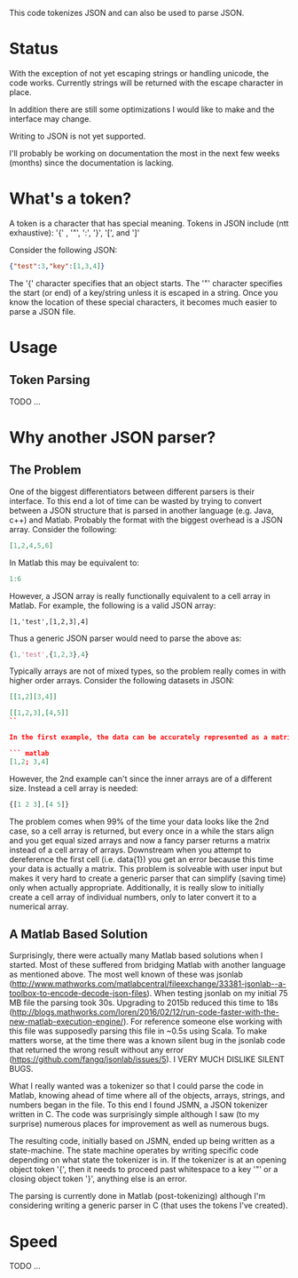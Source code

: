 This code tokenizes JSON and can also be used to parse JSON.

# Status

With the exception of not yet escaping strings or handling unicode, the code works. Currently strings will be returned with the escape character
in place.

In addition there are still some optimizations I would like to make and the interface may change.

Writing to JSON is not yet supported.

I'll probably be working on documentation the most in the next few weeks (months) since the documentation is lacking.

# What's a token?

A token is a character that has special meaning. Tokens in JSON include (ntt exhaustive): '{' , '"', ':', '}', '[', and ']'

Consider the following JSON:

``` JSON
{"test":3,"key":[1,3,4]}
```

The '{' character specifies that an object starts. The '"' character specifies the start (or end) of a key/string unless it is escaped in a string. Once you know the location of these special characters, it becomes much easier to parse a JSON file.

# Usage

## Token Parsing

TODO ...

# Why another JSON parser?

## The Problem
One of the biggest differentiators between different parsers is their interface. To this end a lot of time can be wasted by trying to convert between a JSON structure that is parsed in another language (e.g. Java, c++) and Matlab. Probably the format with the biggest overhead is a JSON array. Consider the following:

``` JSON
[1,2,4,5,6]
```

In Matlab this may be equivalent to:

``` matlab
1:6
```

However, a JSON array is really functionally equivalent to a cell array in Matlab. For example, the following is a valid JSON array:

```
[1,'test',[1,2,3],4]
```

Thus a generic JSON parser would need to parse the above as:

``` matlab
{1,'test',{1,2,3},4}
```

Typically arrays are not of mixed types, so the problem really comes in with higher order arrays. Consider the following datasets in JSON:

``` JSON
[[1,2][3,4]]
```

``` JSON
[[1,2,3],[4,5]]
``

In the first example, the data can be accurately represented as a matrix in Matlab:

``` matlab
[1,2; 3,4]
```

However, the 2nd example can't since the inner arrays are of a different size. Instead a cell array is needed:
``` matlab
{[1 2 3],[4 5]}
```

The problem comes when 99% of the time your data looks like the 2nd case, so a cell array is returned, but every once in a while the stars align and you get equal sized arrays and now a fancy parser returns a matrix instead of a cell array of arrays. Downstream when you attempt to dereference the first cell (i.e. data{1}) you get an error because this time your data is actually a matrix. This problem is solveable with user input but makes it very hard to create a generic parser that can simplify (saving time) only when actually appropriate. Additionally, it is really slow to initially create a cell array of individual numbers, only to later convert it to a numerical array.


## A Matlab Based Solution

Surprisingly, there were actually many Matlab based solutions when I started. Most of these suffered from bridging Matlab with another language as mentioned above. The most well known of these was jsonlab (http://www.mathworks.com/matlabcentral/fileexchange/33381-jsonlab--a-toolbox-to-encode-decode-json-files). When testing jsonlab on my initial 75 MB file the parsing took 30s. Upgrading to 2015b reduced this time to 18s (http://blogs.mathworks.com/loren/2016/02/12/run-code-faster-with-the-new-matlab-execution-engine/). For reference someone else working with this file was supposedly parsing this file in ~0.5s using Scala. To make matters worse, at the time there was a known silent bug in the jsonlab code that returned the wrong result without any error (https://github.com/fangq/jsonlab/issues/5). I VERY MUCH DISLIKE SILENT BUGS.

What I really wanted was a tokenizer so that I could parse the code in Matlab, knowing ahead of time where all of the objects, arrays, strings, and numbers began in the file.  To this end I found JSMN, a JSON tokenizer written in C. The code was surprisingly simple although I saw (to my surprise) numerous places for improvement as well as numerous bugs.

The resulting code, initially based on JSMN, ended up being written as a state-machine. The state machine operates by writing specific code depending on what state the tokenizer is in. If the tokenizer is at an opening object token '{', then it needs to proceed past whitespace to a key '"' or a closing object token '}', anything else is an error.

The parsing is currently done in Matlab (post-tokenizing) although I'm considering writing a generic parser in C (that uses the tokens I've created).

# Speed

TODO ...